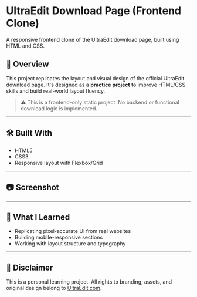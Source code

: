 # UltraEdit Download Page (Frontend Clone)

A responsive frontend clone of the UltraEdit download page, built using HTML and CSS.

## 🚀 Overview

This project replicates the layout and visual design of the official UltraEdit download page. It's designed as a **practice project** to improve HTML/CSS skills and build real-world layout fluency.

> ⚠️ This is a frontend-only static project. No backend or functional download logic is implemented.

---

## 🛠 Built With

- HTML5
- CSS3
- Responsive layout with Flexbox/Grid

---

## 📷 Screenshot



---

## 🎯 What I Learned

- Replicating pixel-accurate UI from real websites
- Building mobile-responsive sections
- Working with layout structure and typography

---

## 📌 Disclaimer

This is a personal learning project. All rights to branding, assets, and original design belong to [UltraEdit.com](https://www.ultraedit.com/).

